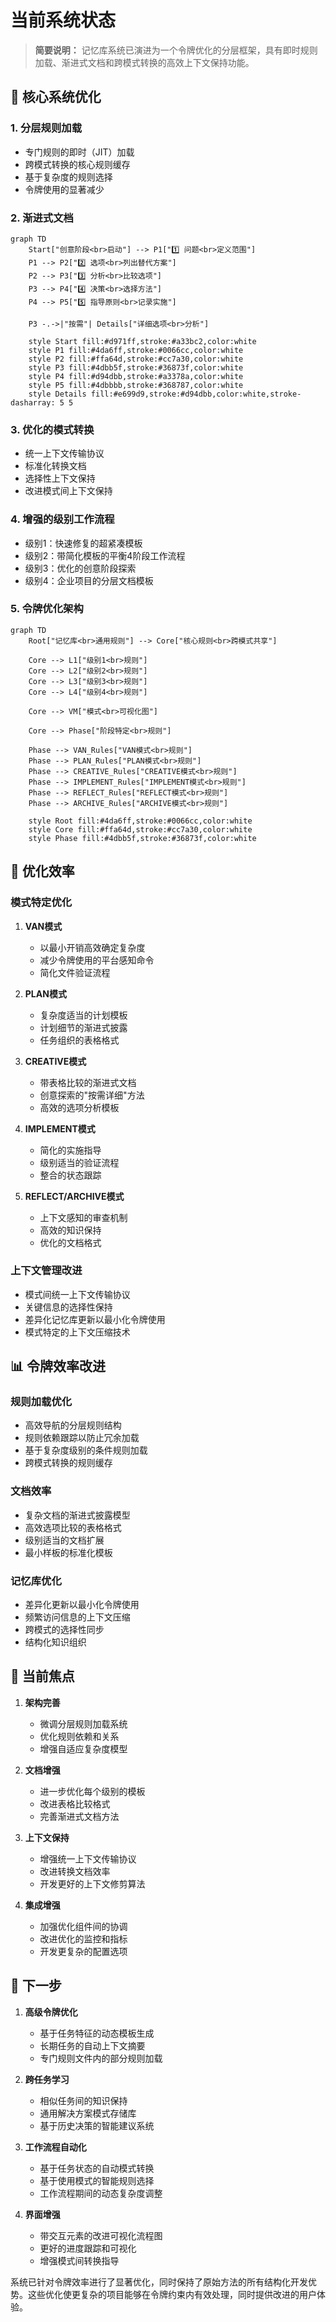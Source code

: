 # 当前系统状态

> **简要说明：** 记忆库系统已演进为一个令牌优化的分层框架，具有即时规则加载、渐进式文档和跨模式转换的高效上下文保持功能。

## 🎯 核心系统优化

### 1. 分层规则加载
- 专门规则的即时（JIT）加载
- 跨模式转换的核心规则缓存
- 基于复杂度的规则选择
- 令牌使用的显著减少

### 2. 渐进式文档
```mermaid
graph TD
    Start["创意阶段<br>启动"] --> P1["1️⃣ 问题<br>定义范围"]
    P1 --> P2["2️⃣ 选项<br>列出替代方案"]
    P2 --> P3["3️⃣ 分析<br>比较选项"]
    P3 --> P4["4️⃣ 决策<br>选择方法"]
    P4 --> P5["5️⃣ 指导原则<br>记录实施"]
    
    P3 -.->|"按需"| Details["详细选项<br>分析"]
    
    style Start fill:#d971ff,stroke:#a33bc2,color:white
    style P1 fill:#4da6ff,stroke:#0066cc,color:white
    style P2 fill:#ffa64d,stroke:#cc7a30,color:white
    style P3 fill:#4dbb5f,stroke:#36873f,color:white
    style P4 fill:#d94dbb,stroke:#a3378a,color:white
    style P5 fill:#4dbbbb,stroke:#368787,color:white
    style Details fill:#e699d9,stroke:#d94dbb,color:white,stroke-dasharray: 5 5
```

### 3. 优化的模式转换
- 统一上下文传输协议
- 标准化转换文档
- 选择性上下文保持
- 改进模式间上下文保持

### 4. 增强的级别工作流程
- 级别1：快速修复的超紧凑模板
- 级别2：带简化模板的平衡4阶段工作流程
- 级别3：优化的创意阶段探索
- 级别4：企业项目的分层文档模板

### 5. 令牌优化架构
```mermaid
graph TD
    Root["记忆库<br>通用规则"] --> Core["核心规则<br>跨模式共享"]
    
    Core --> L1["级别1<br>规则"]
    Core --> L2["级别2<br>规则"]
    Core --> L3["级别3<br>规则"]
    Core --> L4["级别4<br>规则"]
    
    Core --> VM["模式<br>可视化图"]
    
    Core --> Phase["阶段特定<br>规则"]
    
    Phase --> VAN_Rules["VAN模式<br>规则"]
    Phase --> PLAN_Rules["PLAN模式<br>规则"]
    Phase --> CREATIVE_Rules["CREATIVE模式<br>规则"]
    Phase --> IMPLEMENT_Rules["IMPLEMENT模式<br>规则"]
    Phase --> REFLECT_Rules["REFLECT模式<br>规则"]
    Phase --> ARCHIVE_Rules["ARCHIVE模式<br>规则"]
    
    style Root fill:#4da6ff,stroke:#0066cc,color:white
    style Core fill:#ffa64d,stroke:#cc7a30,color:white
    style Phase fill:#4dbb5f,stroke:#36873f,color:white
```

## 🔄 优化效率

### 模式特定优化
1. **VAN模式**
   - 以最小开销高效确定复杂度
   - 减少令牌使用的平台感知命令
   - 简化文件验证流程

2. **PLAN模式**
   - 复杂度适当的计划模板
   - 计划细节的渐进式披露
   - 任务组织的表格格式

3. **CREATIVE模式**
   - 带表格比较的渐进式文档
   - 创意探索的"按需详细"方法
   - 高效的选项分析模板

4. **IMPLEMENT模式**
   - 简化的实施指导
   - 级别适当的验证流程
   - 整合的状态跟踪

5. **REFLECT/ARCHIVE模式**
   - 上下文感知的审查机制
   - 高效的知识保持
   - 优化的文档格式

### 上下文管理改进
- 模式间统一上下文传输协议
- 关键信息的选择性保持
- 差异化记忆库更新以最小化令牌使用
- 模式特定的上下文压缩技术

## 📊 令牌效率改进

### 规则加载优化
- 高效导航的分层规则结构
- 规则依赖跟踪以防止冗余加载
- 基于复杂度级别的条件规则加载
- 跨模式转换的规则缓存

### 文档效率
- 复杂文档的渐进式披露模型
- 高效选项比较的表格格式
- 级别适当的文档扩展
- 最小样板的标准化模板

### 记忆库优化
- 差异化更新以最小化令牌使用
- 频繁访问信息的上下文压缩
- 跨模式的选择性同步
- 结构化知识组织

## 🎯 当前焦点

1. **架构完善**
   - 微调分层规则加载系统
   - 优化规则依赖和关系
   - 增强自适应复杂度模型

2. **文档增强**
   - 进一步优化每个级别的模板
   - 改进表格比较格式
   - 完善渐进式文档方法

3. **上下文保持**
   - 增强统一上下文传输协议
   - 改进转换文档效率
   - 开发更好的上下文修剪算法

4. **集成增强**
   - 加强优化组件间的协调
   - 改进优化的监控和指标
   - 开发更复杂的配置选项

## 🚀 下一步

1. **高级令牌优化**
   - 基于任务特征的动态模板生成
   - 长期任务的自动上下文摘要
   - 专门规则文件内的部分规则加载

2. **跨任务学习**
   - 相似任务间的知识保持
   - 通用解决方案模式存储库
   - 基于历史决策的智能建议系统

3. **工作流程自动化**
   - 基于任务状态的自动模式转换
   - 基于使用模式的智能规则选择
   - 工作流程期间的动态复杂度调整

4. **界面增强**
   - 带交互元素的改进可视化流程图
   - 更好的进度跟踪和可视化
   - 增强模式间转换指导

系统已针对令牌效率进行了显著优化，同时保持了原始方法的所有结构化开发优势。这些优化使更复杂的项目能够在令牌约束内有效处理，同时提供改进的用户体验。
